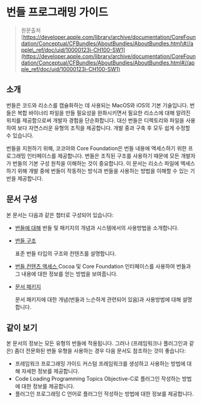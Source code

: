 # 번들 프로그래밍 가이드

> 원문출처  
> [https://developer.apple.com/library/archive/documentation/CoreFoundation/Conceptual/CFBundles/AboutBundles/AboutBundles.html\#//apple\_ref/doc/uid/10000123i-CH100-SW1](https://developer.apple.com/library/archive/documentation/CoreFoundation/Conceptual/CFBundles/AboutBundles/AboutBundles.html#//apple_ref/doc/uid/10000123i-CH100-SW1)

## 소개

번들은 코드와 리소스를 캡슐화하는 데 사용되는 MacOS와 iOS의 기본 기술입니다. 번들은 복합 바이너리 파일을 만들 필요성을 완화시키면서 필요한 리소스에 대해 알려진 위치를 제공함으로써 개발자 경험을 단순화합니다. 대신 번들은 디렉토리와 파일을 사용하여 보다 자연스러운 유형의 조직을 제공합니다. 개발 중과 구축 후 모두 쉽게 수정할 수 있습니다.

번들을 지원하기 위해, 코코아와 Core Foundation은 번들 내용에 액세스하기 위한 프로그래밍 인터페이스를 제공합니다. 번들은 조직된 구조를 사용하기 때문에 모든 개발자가 번들의 기본 구성 원칙을 이해하는 것이 중요합니다. 이 문서는 리소스 파일에 액세스하기 위해 개발 중에 번들이 작동하는 방식과 번들을 사용하는 방법을 이해할 수 있는 기반을 제공합니다.

## 문서 구성

본 문서는 다음과 같은 챕터로 구성되어 있습니다:

* [번들에 대해](about-bundles.md) 번들 및 패키지의 개념과 시스템에서의 사용방법을 소개합니다.
* [번들 구조](bundle-structures.md)

  표준 번들 타입의 구조와 컨텐츠를 설명합니다.

* [번들 컨텐츠 액세스  ](accessing-a-bundles-contents.md) Cocoa 및 Core Foundation 인터페이스를 사용하여 번들과 그 내용에 대한 정보를 얻는 방법을 보여줍니다.
* [문서 패키지](document-packages.md)

  문서 패키지에 대한 개념\(번들과 느슨하게 관련되어 있음\)과 사용방법에 대해 설명합니다.

## 같이 보기

본 문서의 정보는 모든 유형의 번들에 적용됩니다. 그러나 \(프레임워크나 플러그인과 같은\) 좀더 전문화된 번들 유형을 사용하는 경우 다음 문서도 참조하는 것이 좋습니다:

* 프레임워크 프로그래밍 가이드 커스텀 프레임워크를 생성하고 사용하는 방법에 대해 자세한 정보를 제공합니다.
* Code Loading Programming Topics Objective-C로 플러그인 작성하는 방법에 대한 정보를 제공합니다.
* 플러그인 프로그래밍   C 언어로 플러그인 작성하는 방법에 대한 정보를 제공합니다.

